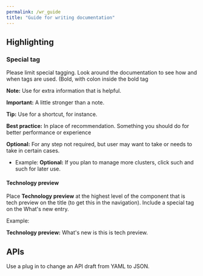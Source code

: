 ```yaml
---
permalink: /wr_guide
title: "Guide for writing documentation"
---
```


## Highlighting

### Special tag

Please limit special tagging. Look around the documentation to see how and when tags are used. (Bold, with colon inside the bold tag

**Note:** Use for extra information that is helpful.

**Important:** A little stronger than a note.

**Tip:** Use for a shortcut, for instance.

**Best practice:** In place of recommendation. Something you should do for better performance or experience

**Optional:** For any step not required, but user may want to take or needs to take in certain cases. 

  - Example: **Optional:** If you plan to manage more clusters, click such and such for later use.

#### Technology preview

Place **Technology preview** at the highest level of the component that is tech preview on the title (to get this in the navigation). Include a special tag on the What's new entry.

Example:

**Technology preview:** What's new is this is tech preview.

## APIs

Use a plug in to change an API draft from YAML to JSON. 

